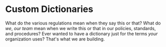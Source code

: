 # Custom Dictionaries

What do the various regulations mean when they say this or that? What do _we_, _our team_ mean when we write this or that in our policies, standards, and procedures? Ever wanted to have a dictionary just for the terms _your_ organization uses? That's what we are building.
